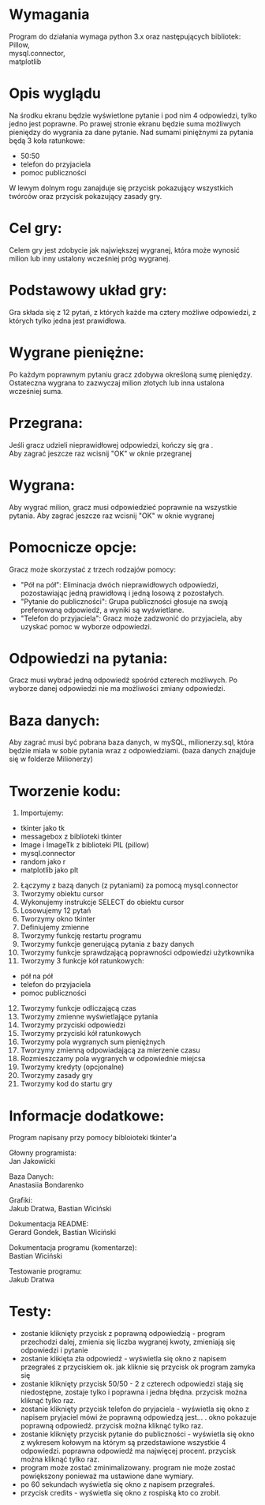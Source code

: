 # Wymagania
Program do działania wymaga python 3.x oraz następujących bibliotek: <br>
Pillow, <br>
mysql.connector, <br>
matplotlib <br>

# Opis wyglądu
Na środku ekranu będzie wyświetlone pytanie i pod nim 4 odpowiedzi, tylko jedno jest poprawne.
Po prawej stronie ekranu będzie suma możliwych pieniędzy do wygrania za dane pytanie.
Nad sumami piniężnymi za pytania będą 3 koła ratunkowe:
  - 50:50
  - telefon do przyjaciela
  - pomoc publiczności<br>
  
W lewym dolnym rogu zanajduje się przycisk pokazujący wszystkich twórców oraz przycisk pokazujący zasady gry.

# Cel gry:
  Celem gry jest zdobycie jak największej wygranej, która może wynosić milion lub inny ustalony wcześniej próg wygranej.

# Podstawowy układ gry:
  Gra składa się z 12 pytań, z których każde ma cztery możliwe odpowiedzi, z których tylko jedna jest prawidłowa.

# Wygrane pieniężne:
  Po każdym poprawnym pytaniu gracz zdobywa określoną sumę pieniędzy. <br>
  Ostateczna wygrana to zazwyczaj milion złotych lub inna ustalona wcześniej suma.

# Przegrana:
  Jeśli gracz udzieli nieprawidłowej odpowiedzi, kończy się gra .<br>
  Aby zagrać jeszcze raz wcisnij "OK" w oknie przegranej
  

# Wygrana:
  Aby wygrać milion, gracz musi odpowiedzieć poprawnie na wszystkie pytania.
  Aby zagrać jeszcze raz wcisnij "OK" w oknie wygranej

# Pomocnicze opcje:
  Gracz może skorzystać z trzech rodzajów pomocy:
  - "Pół na pół": Eliminacja dwóch nieprawidłowych odpowiedzi, pozostawiając jedną prawidłową i jedną losową z pozostałych.
  - "Pytanie do publiczności": Grupa publiczności głosuje na swoją preferowaną odpowiedź, a wyniki są wyświetlane.
  - "Telefon do przyjaciela": Gracz może zadzwonić do przyjaciela, aby uzyskać pomoc w wyborze odpowiedzi.

# Odpowiedzi na pytania:
  Gracz musi wybrać jedną odpowiedź spośród czterech możliwych. Po wyborze danej odpowiedzi nie ma możliwości zmiany odpowiedzi.

# Baza danych:
  Aby zagrać musi być pobrana baza danych, w mySQL, milionerzy.sql, która będzie miała w sobie pytania wraz z odpowiedziami. (baza danych znajduje się w folderze Milionerzy)

# Tworzenie kodu:
  1. Importujemy:
  - tkinter  jako tk
  - messagebox z biblioteki tkinter
  - Image i ImageTk z biblioteki PIL (pillow)
  - mysql.connector
  - random jako r
  - matplotlib jako plt
  2. Łączymy z bazą danych (z pytaniami) za pomocą mysql.connector <br>
  3. Tworzymy obiektu cursor
  4. Wykonujemy instrukcje SELECT do obiektu cursor
  5. Losowujemy 12 pytań
  6. Tworzymy okno tkinter
  7. Definiujemy zmienne
  8. Tworzymy funkcję restartu programu
  9. Tworzymy funkcje generującą pytania z bazy danych
  10. Tworzymy funkcje sprawdzającą poprawności odpowiedzi użytkownika
  11. Tworzymy 3 funkcje kół ratunkowych:
   - pół na pół
   - telefon do przyjaciela
   - pomoc publiczności
  12. Tworzymy funkcje odliczającą czas
  13. Tworzymy zmienne wyświetlające pytania
  14. Tworzymy przyciski odpowiedzi
  15. Tworzymy przyciski kół ratunkowych
  16. Tworzymy pola wygranych sum pieniężnych
  17. Tworzymy zmienną odpowiadającą za mierzenie czasu
  18. Rozmieszczamy pola wygranych w odpowiednie miejcsa
  19. Tworzymy kredyty (opcjonalne)
  20. Tworzymy zasady gry
  21. Tworzymy kod do startu gry


# Informacje dodatkowe:
  Program napisany przy pomocy bibloioteki tkinter'a <br>

  Głowny programista: <br>
  Jan Jakowicki <br>

  Baza Danych: <br>
  Anastasiia Bondarenko <br>

  Grafiki: <br>
  Jakub Dratwa, Bastian Wiciński <br>

  Dokumentacja README: <br>
  Gerard Gondek, Bastian Wiciński <br>

  Dokumentacja programu (komentarze): <br>
  Bastian Wiciński <br>

  Testowanie programu: <br>
  Jakub Dratwa 

# Testy:
  - zostanie kliknięty przycisk z poprawną odpowiedzią - program przechodzi dalej, zmienia się liczba wygranej kwoty, zmieniają się odpowiedzi i pytanie
  - zostanie klikięta zła odpowiedź - wyświetla się okno z napisem przegrałeś z przyciskiem ok. jak kliknie się przycisk ok program zamyka się
  - zostanie kliknięty przycisk 50/50 - 2 z czterech odpowiedzi stają się niedostępne, zostaje tylko i poprawna i jedna błędna. przycisk można kliknąć tylko raz.
  - zostanie kliknięty przycisk telefon do pryjaciela - wyświetla się okno z napisem pryjaciel mówi że poprawną odpowiedzą jest...  . okno pokazuje poprawną odpowiedź. przycisk można kliknąć tylko raz. 
  - zostanie kliknięty przycisk pytanie do publiczności - wyświetla się okno z wykresem kołowym na którym są przedstawione wszystkie 4 odpowiedzi. poprawna odpowiedź ma najwięcej procent. przycisk można kliknąć tylko raz. 
  - program może zostać zminimalizowany. program nie może zostać powiększony ponieważ ma ustawione dane wymiary.
  - po 60 sekundach wyświetla się okno z napisem przegrałeś.
  - przycisk credits - wyświetla się okno z rospiską kto co zrobił.
